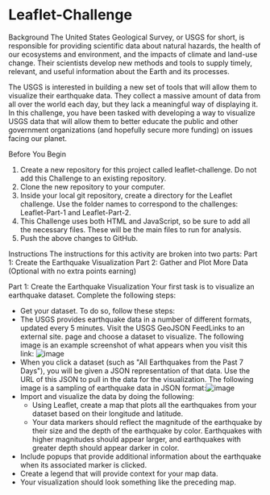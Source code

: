 # Leaflet-Challenge

Background
The United States Geological Survey, or USGS for short, is responsible for providing scientific data about natural hazards, the health of our ecosystems and environment, and the impacts of climate and land-use change. Their scientists develop new methods and tools to supply timely, relevant, and useful information about the Earth and its processes.

The USGS is interested in building a new set of tools that will allow them to visualize their earthquake data. They collect a massive amount of data from all over the world each day, but they lack a meaningful way of displaying it. In this challenge, you have been tasked with developing a way to visualize USGS data that will allow them to better educate the public and other government organizations (and hopefully secure more funding) on issues facing our planet.

Before You Begin
1. Create a new repository for this project called leaflet-challenge. Do not add this Challenge to an existing repository.
2. Clone the new repository to your computer.
3. Inside your local git repository, create a directory for the Leaflet challenge. Use the folder names to correspond to the challenges: Leaflet-Part-1 and Leaflet-Part-2.
4. This Challenge uses both HTML and JavaScript, so be sure to add all the necessary files. These will be the main files to run for analysis.
5. Push the above changes to GitHub.

Instructions
The instructions for this activity are broken into two parts:
Part 1: Create the Earthquake Visualization
Part 2: Gather and Plot More Data (Optional with no extra points earning)

Part 1: Create the Earthquake Visualization
Your first task is to visualize an earthquake dataset. Complete the following steps:
- Get your dataset. To do so, follow these steps:
- The USGS provides earthquake data in a number of different formats, updated every 5 minutes. Visit the USGS GeoJSON FeedLinks to an external site. page and choose a dataset to visualize. The following image is an example screenshot of what appears when you visit this link: ![image](https://github.com/flopezco12/Leaflet-Challenge/assets/141666916/be5618bd-b5cd-4870-81a0-dfeec04c0255)
- When you click a dataset (such as "All Earthquakes from the Past 7 Days"), you will be given a JSON representation of that data. Use the URL of this JSON to pull in the data for the visualization. The following image is a sampling of earthquake data in JSON format:![image](https://github.com/flopezco12/Leaflet-Challenge/assets/141666916/35d2309b-12a6-417f-a478-e9bdca200faf)
- Import and visualize the data by doing the following:
  - Using Leaflet, create a map that plots all the earthquakes from your dataset based on their longitude and latitude.
  - Your data markers should reflect the magnitude of the earthquake by their size and the depth of the earthquake by color. Earthquakes with higher magnitudes should appear larger, and earthquakes with greater depth should appear darker in color.
- Include popups that provide additional information about the earthquake when its associated marker is clicked.
- Create a legend that will provide context for your map data.
- Your visualization should look something like the preceding map.

